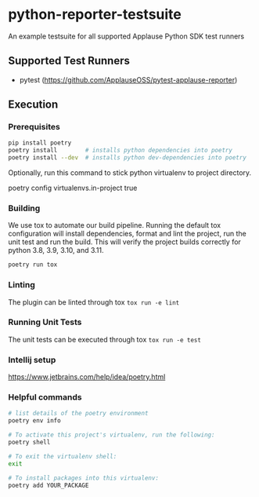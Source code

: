 # python-reporter-testsuite
An example testsuite for all supported Applause Python SDK test runners

## Supported Test Runners
- pytest (https://github.com/ApplauseOSS/pytest-applause-reporter)

## Execution

### Prerequisites

```bash
pip install poetry
poetry install        # installs python dependencies into poetry
poetry install --dev  # installs python dev-dependencies into poetry
```

Optionally, run this command to stick python virtualenv to project directory.

poetry config virtualenvs.in-project true

### Building

We use tox to automate our build pipeline. Running the default tox configuration will install dependencies, format and lint the project, run the unit test and run the build. This will verify the project builds correctly for python 3.8, 3.9, 3.10, and 3.11. 

```bash
poetry run tox
```

### Linting

The plugin can be linted through tox `tox run -e lint`

### Running Unit Tests

The unit tests can be executed through tox `tox run -e test`

### Intellij setup

https://www.jetbrains.com/help/idea/poetry.html

### Helpful commands

```bash
# list details of the poetry environment
poetry env info 

# To activate this project's virtualenv, run the following:
poetry shell

# To exit the virtualenv shell:
exit

# To install packages into this virtualenv:
poetry add YOUR_PACKAGE
```